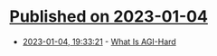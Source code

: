 # [Published on 2023-01-04](index.md)

* [2023-01-04, 19:33:21](https://news.ycombinator.com/item?id=34250246) - [What Is AGI-Hard](https://lspace.swyx.io/p/agi-hard)
